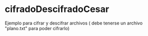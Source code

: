 # cifradoDescifradoCesar

Ejemplo para cifrar y descifrar archivos ( debe tenerse un archivo "plano.txt" para poder cifrarlo)
